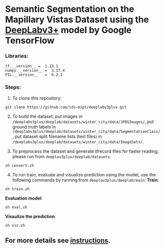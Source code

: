 # Semantic Segmentation on the Mapillary Vistas Dataset using the [DeepLabv3+](https://github.com/tensorflow/models/tree/master/research/deeplab) model by Google TensorFlow

### Libraries:
```
tf.__version__ =  1.13.1
numpy.__version__ =  1.17.4
PIL.__version__   =  6.2.1
```
### Steps:
1. To clone this repository:
```
git clone https://github.com/cds-mipt/deeplabv3plus.git
```
2. To build the dataset, put images in `/deeplabv3plus/deeplab/datasets/winter_city/data/JPEGImages/`, put ground truth labels in `/deeplabv3plus/deeplab/datasets/winter_city/data/SegmentationClass/`, put dataset split filename lists (text files) in `/deeplabv3plus/deeplab/datasets/winter_city/data/ImageSets/`. 

3. To preprocess the dataset and generate tfrecord files for faster reading, please run from `deeplav3plus/deeplab/datasets`:
```
sh convert.sh
```

4. To run train, evaluate and visualize prediction using the model, use the following commands by running from `deeplav3plus/deeplab/main`:
**Train**:
```
sh train.sh 
```
**Evaluation model**:
```
sh eval.sh 
```
**Visaulize the prediction**:
```
sh vis.sh
```
## For more details see [instructions](https://github.com/cds-mipt/deeplabv3plus/blob/master/instructions.txt). 
